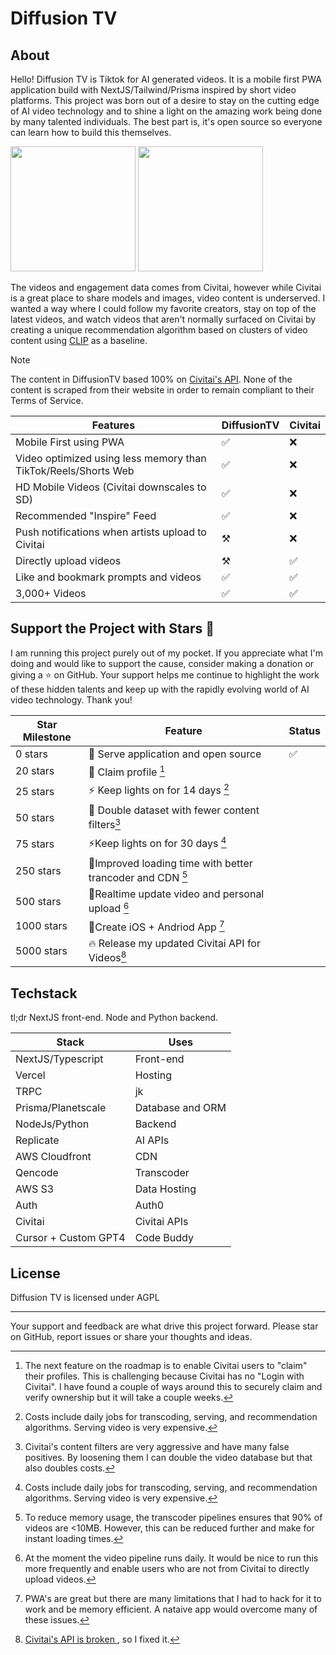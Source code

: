 # Diffusion TV

## About
Hello! Diffusion TV is Tiktok for AI generated videos. It is a mobile first PWA application build with NextJS/Tailwind/Prisma inspired by short video platforms. This project was born out of a desire to stay on the cutting edge of AI video technology and to shine a light on the amazing work being done by many talented individuals. The best part is, it's open source so everyone can learn how to build this themselves.

<img src="https://github.com/shelbyt/diffusiontv/assets/1332316/502e611b-4c69-44fc-9918-1ad063f5d26e" width="200">
<img src="https://github.com/shelbyt/diffusiontv/assets/1332316/bf363a9f-86e5-4c68-be2b-f1de5e740dd2" width="200">



The videos and engagement data comes from Civitai, however while Civitai is a great place to share models and images, video content is underserved. I wanted a way where I could follow my favorite creators, stay on top of the latest videos, and watch videos that aren't normally surfaced on Civitai by creating a unique recommendation algorithm based on clusters of video content using [CLIP](https://arxiv.org/pdf/2103.00020.pdf) as a baseline.


> [!NOTE]
The content in DiffusionTV based 100% on [Civitai's API](https://github.com/civitai/civitai/wiki/REST-API-Reference). None of the content is scraped from their website in order to remain compliant to their Terms of Service.



| Features   | DiffusionTV |  Civitai| 
|----------------|---------|-------|
| Mobile First using PWA | ✅ |  ❌| 
| Video optimized using less memory than TikTok/Reels/Shorts Web | ✅ |  ❌| 
| HD Mobile Videos (Civitai downscales to SD)| ✅ |  ❌| 
| Recommended "Inspire" Feed | ✅ |  ❌| 
| Push notifications when artists upload to Civitai  | ⚒ |  ❌| 
| Directly upload videos  | ⚒ |  ✅| 
| Like and bookmark prompts and videos  | ✅ |  ✅| 
| 3,000+ Videos  | ✅ |  ✅| 


## Support the Project with Stars 🤩 

I am running this project purely out of my pocket. If you appreciate what I'm doing and would like to support the cause, consider making a donation or giving a ⭐ on GitHub. Your support helps me continue to highlight the work of these hidden talents and keep up with the rapidly evolving world of AI video technology. Thank you!

| Star Milestone  | Feature  | Status
|----------------|---------|-------|
| 0 stars          | 🎉 Serve application and open source |  ✅
| 20 stars        |  🤝 Claim profile  [^1] | 
| 25 stars        |⚡ Keep lights on for 14 days  [^2] | 
| 50 stars        | 👀 Double dataset with fewer content filters[^3]  |
| 75 stars        | ⚡Keep lights on for 30 days [^2] |
| 250 stars       | 📀Improved loading time with better trancoder and CDN [^4] |
| 500 stars       | 🚀Realtime update video and personal upload [^5] |
| 1000 stars      | 📱Create iOS + Andriod App  [^6] |
| 5000 stars      |🔥 Release my updated Civitai API for Videos[^7] |

[^1]: The next feature on the roadmap is to enable Civitai users to "claim" their profiles. This is challenging because Civitai has no "Login with Civitai". I have found a couple of ways around this to securely claim and verify ownership but it will take a couple weeks. 
[^2]: Costs include daily jobs for transcoding, serving, and recommendation algorithms. Serving video is very expensive. 
[^3]: Civitai's content filters are very aggressive and have many false positives. By loosening them I can double the video database but that also doubles costs.
[^4]: To reduce memory usage, the transcoder pipelines ensures that 90% of videos are <10MB. However, this can be reduced further and make for instant loading times. 
[^5]: At the moment the video pipeline runs daily. It would be nice to run this more frequently and enable users who are not from Civitai to directly upload videos.
[^6]: PWA's are great but there are many limitations that I had to hack for it to work and be memory efficient. A nataive app would overcome many of these issues.
[^7]: [Civitai's API is broken ](https://github.com/civitai/civitai/issues/769]), so I fixed it. 


## Techstack 
tl;dr NextJS front-end. Node and Python backend.

| Stack | Uses
|----------------|---------|
| NextJS/Typescript     | Front-end | 
| Vercel| Hosting
| TRPC | jk
| Prisma/Planetscale | Database and ORM
| NodeJs/Python | Backend
| Replicate | AI APIs
| AWS Cloudfront | CDN
| Qencode | Transcoder  
| AWS S3 | Data Hosting
| Auth | Auth0
| Civitai | Civitai APIs
| Cursor + Custom GPT4 | Code Buddy 



## License

Diffusion TV is licensed under  AGPL

---

Your support and feedback are what drive this project forward. Please star on GitHub, report issues or share your thoughts and ideas.
